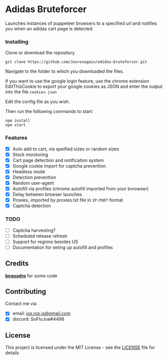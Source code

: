 # Adidas Bruteforcer

Launches instances of puppeteer browsers to a specified url and notifies you when an adidas cart page is detected.

### Installing
Clone or download the repository

```
git clone https://github.com/Joxroxagain/adidas-bruteforcer.git
```
Navigate to the folder to which you downloaded the files.

If you want to use the google login feature, use the chrome extension EditThisCookie to export your google cookies as JSON and enter the output into the file ```cookies.json```

Edit the config file as you wish.

Then run the following commands to start:
```
npm install
npm start
```
### Features
- [x] Auto add to cart, via speified sizes or random sizes
- [x] Stock monitoring
- [x] Cart page detection and notification system
- [x] Google cookie import for captcha prevention
- [x] Headless mode
- [x] Detection prevention
- [x] Random user-agent
- [x] Autofill via profiles (chrome autofill imported from your bvrowser)
- [x] Delay between browser launches
- [x] Proxies, imported by proxies.txt file in `IP:PORT` format
- [x] Captcha detection

### TODO
- [ ] Captcha harvesting?
- [ ] Scheduled release refresh
- [ ] Support for regions besides US
- [ ] Documentation for seting up autofill and profiles

## Credits
[<b>bequadro</b>](https://github.com/bequadro/kju) for some code

## Contributing
Contact me via 
- [x] email: jox.rox.js@gmail.com
- [x] discord: SoFloJoe#4498

## License
This project is licensed under the MIT License - see the [LICENSE](LICENSE) file for details
